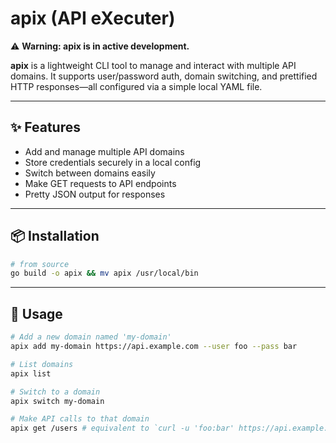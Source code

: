 # apix (API eXecuter)

⚠️ **Warning: apix is in active development.**

**apix** is a lightweight CLI tool to manage and interact with multiple API domains. It supports user/password auth, domain switching, and prettified HTTP responses—all configured via a simple local YAML file.

---

## ✨ Features

- Add and manage multiple API domains
- Store credentials securely in a local config
- Switch between domains easily
- Make GET requests to API endpoints
- Pretty JSON output for responses

---

## 📦 Installation

```sh
# from source
go build -o apix && mv apix /usr/local/bin
```

---

## 🚀 Usage

```sh
# Add a new domain named 'my-domain'
apix add my-domain https://api.example.com --user foo --pass bar

# List domains
apix list

# Switch to a domain
apix switch my-domain

# Make API calls to that domain
apix get /users # equivalent to `curl -u 'foo:bar' https://api.example.com/users`
```
